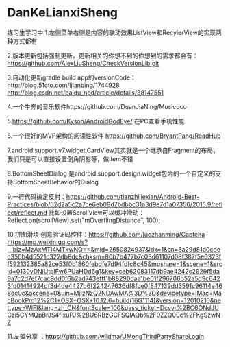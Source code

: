 # DanKeLianxiSheng
练习生学习中
1.左侧菜单右侧是内容的联动效果ListView和RecylerView的实现两种方式都有

2.版本更新包括强制更新，更新相关的你想不到的你想到的需求都会有：https://github.com/AlexLiuSheng/CheckVersionLib.git

3.自动化更新gradle build app的versionCode：http://blog.51cto.com/ljianbing/1744928  http://blog.csdn.net/baidu_nod/article/details/38147551

4.一个牛奔的音乐软件https://github.com/DuanJiaNing/Musicoco

5.https://github.com/Kyson/AndroidGodEye/ 在PC查看手机性能

6.一个很好的MVP架构的阅读性软件 https://github.com/BryantPang/ReadHub

7.android.support.v7.widget.CardView其实就是一个继承自Fragment的布局，我们只是可以直接设置倒角阴影等，做item不错

8.BottomSheetDialog 是android.support.design.widget包内的一个自定义的支持BottomSheetBehavior的Dialog

9.一行代码搞定反射：https://github.com/tianzhijiexian/Android-Best-Practices/blob/52d2a5c2a7ce6eb09d7bdbbc31a3d9e7d1a07350/2015.9/reflect/reflect.md
     比如设置ScrollView可以缓冲滑动： Reflect.on(scrollView).set("mOverflingDistance", 100);
     
10.拼图滑块 创意验证码控件：https://github.com/luozhanming/Captcha   https://mp.weixin.qq.com/s?__biz=MzAxMTI4MTkwNQ==&mid=2650824937&idx=1&sn=8a29d81d0cdec350b4d5521c322db8dc&chksm=80b7b477b7c03d61107d08f387f5e6323ff592132385a82ce53f0b1860febdfe7d94fdfc8c45&mpshare=1&scene=1&srcid=0130vDNiUtplFw6PUaHDd6g1&key=ceb62083117db9ae4242c2929f5da9a7c2d7ef7cac9dd0f6b2ad743efff1b88290daa1be01f296706b52a5d9c6423fd01414924df3d4de4427b6f224247636df8fce0f847139dd3591c96114e468dc0c&ascene=0&uin=MjIzNzQ2NDAwMA%3D%3D&devicetype=iMac+MacBookPro12%2C1+OSX+OSX+10.12.6+build(16G1114)&version=12010210&nettype=WIFI&lang=zh_CN&fontScale=100&pass_ticket=Dcyvr%2BC6ONdJUCzi5CYMQpBrJS4fixuPJ%2BU6RBzGCFSQIAQb%2F0ZZQ00c%2FKgSzwNZ

11.友盟分享 ：https://github.com/wildma/UMengThirdPartyShareLogin